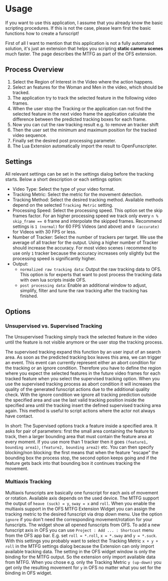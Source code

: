 # Usage

If you want to use this application, I assume that you already know the basic scripting procedures. If this is not the case, please learn first the basic functions how to create a funscript!

First of all I want to mention that this application is not a fully automated solution, it's just an extension that helps you scripting **static camera scenes** much faster. The page describes the MTFG as part of the OFS extension.

## Process Overview

1. Select the Region of Interest in the Video where the action happens.
2. Select an features for the Woman and Men in the video, which should be tracked.
3. The application try to track the selected feature in the following video frames.
4. When the user stop the Tracking or the application can not find the selected feature in the next video frame the application calculate the difference between the predicted tracking boxes for each frame.
5. Now you can cut the raw tracking result e.g. to remove an tracker shift
6. Then the user set the minimum and maximum position for the tracked video sequence.
7. Finally set the desired post processing parameter.
8. The Lua Extension automatically import the result to OpenFunscripter.

## Settings

All relevant settings can be set in the settings dialog before the tracking starts. Below a short description or each settings option:

- Video Type: Select the type of your video format.
- Tracking Metric: Select the metric for the movement detection.
- Tracking Method: Select the desired tracking method. Available methods depend on the selected `Tracking Metric` setting.
- Processing Speed: Select the processing speed. This option set the skip frames factor. For an higher processing speed we track only every `n % skip_frame == 0` frame and interpolate the skipped frames. Recommend settings is `1 (normal)` for 60 FPS Videos (and above) and `0 (accurate)` for Videos with 30 FPS or less.
- Number of Tracker: Select the number of trackers per target. We use the average of all tracker for the output. Using a higher number of Tracker should increase the accuracy. For most video scenes i recommend to use only `1` tracker because the accuracy increases only slightly but the processing speed is significantly higher.
- Output:
  - `normalized raw tracking data`: Output the raw tracking data to OFS. This option is for experts that want to post process the tracking data with own lua scripts inside OFS.
  - `post processing data`: Enable an additional window to adjust, simplify, filter and tune the raw tracking after the tracking has finished.

## Options

### Unsupervised vs. Supervised Tracking

The Unsupervised Tracking simply track the selected feature in the video until the feature is not visible anymore or the user stop the tracking process.

The supervised tracking expand this function by an user input of an search area. As soon as the predicted tracking box leaves this area, we can trigger an event. This event can currently represent either an abort condition for the tracking or an ignore condition. Therefore you have to define the region where you expect the selected features in the future video frames for each tracked feature when you select the supervised tracking option. When you use the supervised tracking process as abort condition it will increases the quality of the generated funscript actions due to the additional quality check. With the ignore condition we ignore all tracking prediction outside the specified area and use the last valid tracking position inside the specified area until the tracking insert the defined supervised tracking area again. This method is useful to script actions where the actor not always have contact.

In short: The Supervised options track a feature inside a specified area. It asks for pair of parameters: first the small area containing the feature to track, then a larger bounding area that must contain the feature area at every moment. If you use more than 1 tracker then it goes `(feature1, bounding area1)`, `(feature2, bounding area2)` etc.
You can then specify blocking/non blocking: the first means that when the feature "escape" the bounding box the process stop, the second option keeps going and if the feature gets back into that bounding box it continues tracking the movement.

### Multiaxis Tracking

Multiaxis funscripts are basically one funscript for each axis of movement or rotation. Available axis depends on the used device. The MTFG support the output of `heave (suck) = y`, `sway = x` and `roll`. When you enable the multiaxis support in the OFS MTFG Extension Widget you can assign the tracking metric to the desired funscript via drop down menu. Use the option `ignore` if you don't need the corresponding movement/rotation for your funscripts. The widget show all opened funscripts from OFS. To add a new funscript axis in OFS you can use `Project : Add ... : Shortcust` menu from the OFS app bar. E.g. set `roll = *.roll`, `x = *.sway` and `y = *.suck`. With this settings you probably want to select the Tracking Metric `x + y + roll` in the MTFG settings dialog because the Extension can only import available tracking data. The setting in the OFS widget window is only the binding for the MTFG output. So the extension only import available data from MTFG. When you chose e.g. only the Tracking Metric `y (up-down)` you get only the resulting movement for `y` in OFS no matter what you set for the binding in OFS widget.
